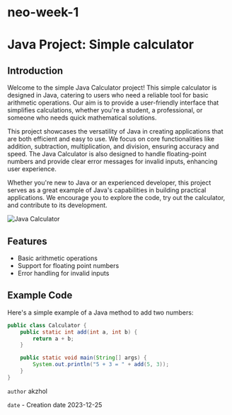 # neo-week-1
# Java Project: Simple calculator

## Introduction

Welcome to the simple Java Calculator project! This simple calculator is designed in Java, catering to users who need a reliable tool for basic arithmetic operations. Our aim is to provide a user-friendly interface that simplifies calculations, whether you're a student, a professional, or someone who needs quick mathematical solutions.

This project showcases the versatility of Java in creating applications that are both efficient and easy to use. We focus on core functionalities like addition, subtraction, multiplication, and division, ensuring accuracy and speed. The Java Calculator is also designed to handle floating-point numbers and provide clear error messages for invalid inputs, enhancing user experience.

Whether you're new to Java or an experienced developer, this project serves as a great example of Java's capabilities in building practical applications. We encourage you to explore the code, try out the calculator, and contribute to its development.


![Java Calculator](https://encrypted-tbn0.gstatic.com/images?q=tbn:ANd9GcQ_50docZB25HBVVn6fedEGW3uVnYjp_22jLQ&usqp=CAU)

## Features

- Basic arithmetic operations
- Support for floating point numbers
- Error handling for invalid inputs

## Example Code

Here's a simple example of a Java method to add two numbers:

```java
public class Calculator {
    public static int add(int a, int b) {
        return a + b;
    }

    public static void main(String[] args) {
        System.out.println("5 + 3 = " + add(5, 3));
    }
}
```


`author` akzhol 
 
 `date` - Creation date 2023-12-25
